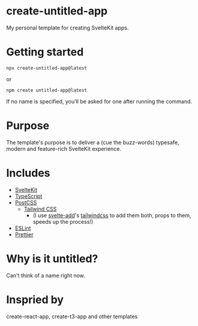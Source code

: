 # create-untitled-app

My personal template for creating SvelteKit apps.

# Getting started

```
npx create-untitled-app@latest
```

or

```
npm create untitled-app@latest
```

If no name is specified, you'll be asked for one after running the command.

# Purpose

The template's purpose is to deliver a (cue the buzz-words) typesafe, modern and feature-rich SvelteKit experience.

# Includes

- [SvelteKit](https://kit.svelte.dev/)
- [TypeScript](https://www.typescriptlang.org/)
- [PostCSS](https://postcss.org/)  
    - [Tailwind CSS](https://tailwindcss.com/)  
        - (I use [svelte-add](https://github.com/svelte-add)'s [tailwindcss](https://github.com/svelte-add/tailwindcss) to add them both, props to them, speeds up the process!)
- [ESLint](https://eslint.org/)
- [Prettier](https://prettier.io/)

# Why is it untitled?

Can't think of a name right now.

# Inspried by

create-react-app, create-t3-app and other templates
